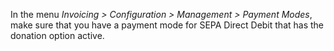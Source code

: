 In the menu *Invoicing \> Configuration \> Management \> Payment Modes*,
make sure that you have a payment mode for SEPA Direct Debit that has
the donation option active.
